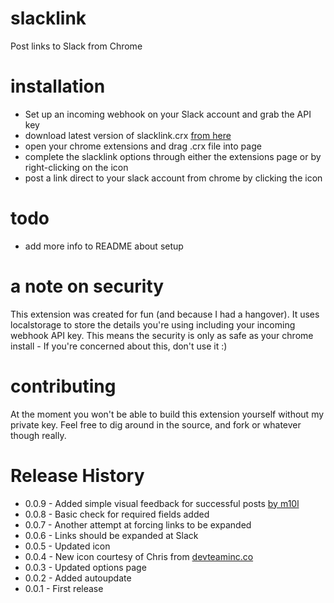 slacklink
=========

Post links to Slack from Chrome

installation
=========

* Set up an incoming webhook on your Slack account and grab the API key
* download latest version of slacklink.crx [from here](https://github.com/robjmills/slacklink/raw/master/dist/crx/slacklink.crx)
* open your chrome extensions and drag .crx file into page
* complete the slacklink options through either the extensions page or by right-clicking on the icon
* post a link direct to your slack account from chrome by clicking the icon

todo
========
* add more info to README about setup

a note on security
========

This extension was created for fun (and because I had a hangover). It uses localstorage to store the details you're using including your incoming webhook API key. This means the security is only as safe as your chrome install - If you're concerned about this, don't use it :)

contributing
========

At the moment you won't be able to build this extension yourself without my private key. Feel free to dig around in the source, and fork or whatever though really.


Release History
========

- 0.0.9 - Added simple visual feedback for successful posts [by m10l](https://github.com/m10l)
- 0.0.8 - Basic check for required fields added
- 0.0.7 - Another attempt at forcing links to be expanded
- 0.0.6 - Links should be expanded at Slack
- 0.0.5 - Updated icon
- 0.0.4 - New icon courtesy of Chris from [devteaminc.co](http://devteaminc.co)
- 0.0.3 - Updated options page
- 0.0.2 - Added autoupdate
- 0.0.1 - First release